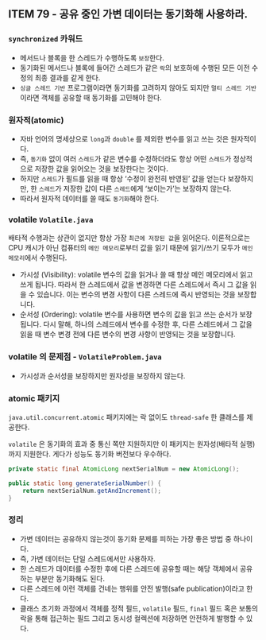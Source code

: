 ## ITEM 79 - 공유 중인 가변 데이터는 동기화해 사용하라.

### `synchronized` 카워드
- 메서드나 블록을 한 스레드가 수행하도록 `보장`한다.
- 동기화된 메서드나 블록에 들어간 스레드가 같은 `락`의 보호하에 수행된 모든 이전 수정의 최종 결과를 같게 한다. 
- `싱글 스레드 기반` 프로그램이라면 동기화를 고려하지 않아도 되지만 `멀티 스레드 기반`이라면 객체를 공유할 때 동기화를 고민해야 한다.

### 원자적(atomic)
- 자바 언어의 명세상으로 `long`과 `double` 를 제외한 변수를 읽고 쓰는 것은 원자적이다. 
- 즉, `동기화` 없이 여러 `스레드`가 같은 변수를 수정하더라도 항상 어떤 `스레드`가 정상적으로 저장한 값을 읽어오는 것을 보장한다는 것이다.
- 하지만 `스레드`가 필드를 읽을 때 항상 ‘수정이 완전히 반영된’ 값을 얻는다 보장하지만, 한 `스레드`가 저장한 값이 다른 `스레드`에게 ‘보이는가’는 보장하지 않는다. 
- 따라서 원자적 데이터를 쓸 때도 `동기화`해야 한다.

### volatile `Volatile.java`
배타적 수행과는 상관이 없지만 항상 가장 `최근에 저장된 값`을 읽어온다. 
이론적으로는 CPU 캐시가 아닌 컴퓨터의 `메인 메모리`로부터 값을 읽기 때문에 읽기/쓰기 모두가 `메인 메모리`에서 수행된다.

- 가시성 (Visibility): volatile 변수의 값을 읽거나 쓸 때 항상 메인 메모리에서 읽고 쓰게 됩니다. 따라서 한 스레드에서 값을 변경하면 다른 스레드에서 즉시 그 값을 읽을 수 있습니다. 이는 변수의 변경 사항이 다른 스레드에 즉시 반영되는 것을 보장합니다.
- 순서성 (Ordering): volatile 변수를 사용하면 변수의 값을 읽고 쓰는 순서가 보장됩니다. 다시 말해, 하나의 스레드에서 변수를 수정한 후, 다른 스레드에서 그 값을 읽을 때 변수 변경 전에 다른 변수의 변경 사항이 반영되는 것을 보장합니다.

### volatile 의 문제점 - `VolatileProblem.java`
- 가시성과 순서성을 보장하지만 원자성을 보장하지 않는다.

### atomic 패키지
`java.util.concurrent.atomic` 패키지에는 락 없이도 `thread-safe` 한 클래스를 제공한다.

`volatile` 은 동기화의 효과 중 통신 쪽만 지원하지만 이 패키지는 원자성(배타적 실행)까지 지원한다. 게다가 성능도 동기화 버전보다 우수하다.

```java
private static final AtomicLong nextSerialNum = new AtomicLong();

public static long generateSerialNumber() {
    return nextSerialNum.getAndIncrement();
}
```

### 정리
- 가변 데이터는 공유하지 않는것이 동기화 문제를 피하는 가장 좋은 방법 중 하나이다. 
- 즉, 가변 데이터는 단일 스레드에서만 사용하자. 
- 한 스레드가 데이터를 수정한 후에 다른 스레드에 공유할 때는 해당 객체에서 공유하는 부분만 동기화해도 된다. 
- 다른 스레드에 이런 객체를 건네는 행위를 안전 발행(safe publication)이라고 한다. 
- 클래스 초기화 과정에서 객체를 정적 필드, `volatile` 필드, `final` 필드 혹은 보통의 락을 통해 접근하는 필드 그리고 동시성 컬렉션에 저장하면 안전하게 발행할 수 있다. 


